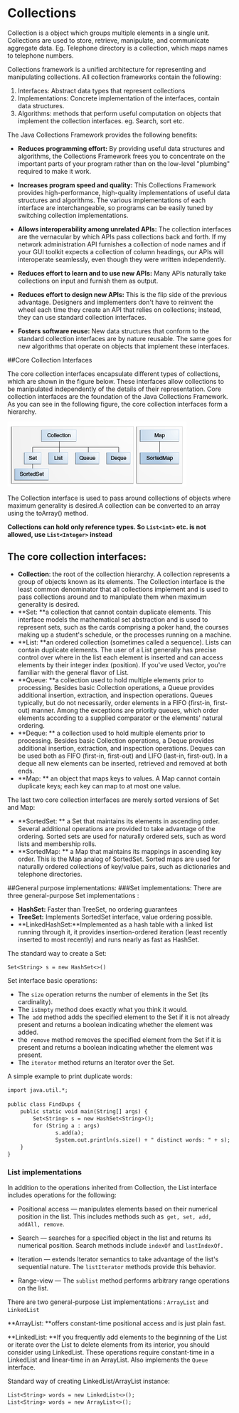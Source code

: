 # Collections


Collection is a object which groups multiple elements in a single unit. Collections are used to store, retrieve, manipulate, and communicate aggregate data. Eg. Telephone directory is a collection, which maps names to telephone numbers.

Collections framework is a unified architecture for representing and manipulating
collections. All collection frameworks contain the following:
1. Interfaces: Abstract data types that represent collections
2. Implementations: Concrete implementation of the interfaces, contain data structures.
3. Algorithms: methods that perform useful computation on objects that implement the collection interfaces. eg. Search, sort etc.

The Java Collections Framework provides the following benefits:

* **Reduces programming effort:** By providing useful data structures and algorithms, the Collections Framework frees you to concentrate on the important parts of your program rather than on the low-level "plumbing" required to make it work. 
* **Increases program speed and quality:** This Collections Framework provides high-performance, high-quality implementations of useful data structures and algorithms. The various implementations of each interface are interchangeable, so programs can be easily tuned by switching collection implementations. 
 
* **Allows interoperability among unrelated APIs:** The collection interfaces are the vernacular by which APIs pass collections back and forth. If my network administration API furnishes a collection of node names and if your GUI toolkit expects a collection of column headings, our APIs will interoperate seamlessly, even though they were written independently. 
* **Reduces effort to learn and to use new APIs:** Many APIs naturally take collections on input and furnish them as output.
* **Reduces effort to design new APIs:** This is the flip side of the previous advantage. Designers and implementers don't have to reinvent the wheel each time they create an API that relies on collections; instead, they can use standard collection interfaces. 
* **Fosters software reuse:** New data structures that conform to the standard collection interfaces are by nature reusable. The same goes for new algorithms that operate on objects that implement these interfaces. 

##Core Collection Interfaces

The core collection interfaces encapsulate different types of collections, which are shown in the figure below. These interfaces allow collections to be manipulated independently of the details of their representation. Core collection interfaces are the foundation of the Java Collections Framework. As you can see in the following figure, the core collection interfaces form a hierarchy.

![](11.jpg)

The Collection interface is used to pass around collections of objects where maximum generality is desired.A collection can be converted to an array using the toArray() method. 

**Collections can hold only reference types. So ```List<int>``` etc. is not allowed, use ```List<Integer>``` instead**
## The core collection interfaces:

* **Collection**: the root of the collection hierarchy. A collection represents a group of objects known as its elements. The Collection interface is the least common denominator that all collections implement and is used to pass collections around and to manipulate them when maximum generality is desired.
* **Set: **a collection that cannot contain duplicate elements. This interface models the mathematical set abstraction and is used to represent sets, such as the cards comprising a poker hand, the courses making up a student's schedule, or the processes running on a machine.
* **List: **an ordered collection (sometimes called a sequence). Lists can contain duplicate elements. The user of a List generally has precise control over where in the list each element is inserted and can access elements by their integer index (position). If you've used Vector, you're familiar with the general flavor of List.
* **Queue: **a collection used to hold multiple elements prior to processing. Besides basic Collection operations, a Queue provides additional insertion, extraction, and inspection operations. Queues typically, but do not necessarily, order elements in a FIFO (first-in, first-out) manner. Among the exceptions are priority queues, which order elements according to a supplied comparator or the elements' natural ordering.
* **Deque: ** a collection used to hold multiple elements prior to processing. Besides basic Collection operations, a Deque provides additional insertion, extraction, and inspection operations. Deques can be used both as FIFO (first-in, first-out) and LIFO (last-in, first-out). In a deque all new elements can be inserted, retrieved and removed at both ends. 
* **Map: ** an object that maps keys to values. A Map cannot contain duplicate keys; each key can map to at most one value.

The last two core collection interfaces are merely sorted versions of Set and Map:

* **SortedSet: **  a Set that maintains its elements in ascending order. Several additional operations are provided to take advantage of the ordering. Sorted sets are used for naturally ordered sets, such as word lists and membership rolls. 
* **SortedMap: **  a Map that maintains its mappings in ascending key order. This is the Map analog of SortedSet. Sorted maps are used for naturally ordered collections of key/value pairs, such as dictionaries and telephone directories. 

##General purpose implementations:
###Set implementations:
There are three general-purpose Set implementations :

* **HashSet:** Faster than TreeSet, no ordering guarantees
* **TreeSet:** Implements SortedSet interface, value ordering possible.
* **LinkedHashSet:**Implemented as a hash table with a linked list running through it, it provides insertion-ordered iteration (least recently inserted to most recently) and runs nearly as fast as HashSet.

The standard way to create a Set:
```
Set<String> s = new HashSet<>()
```
Set interface basic operations:
* The ```size``` operation returns the number of elements in the Set (its cardinality). 
* The ```isEmpty``` method does exactly what you think it would. 
* The``` add``` method adds the specified element to the Set if it is not already present and returns a boolean indicating whether the element was added.
* the``` remove``` method removes the specified element from the Set if it is present and returns a boolean indicating whether the element was present. 
* The ```iterator``` method returns an Iterator over the Set.

A simple example to print duplicate words:
```
import java.util.*;

public class FindDups {
    public static void main(String[] args) {
        Set<String> s = new HashSet<String>();
        for (String a : args)
               s.add(a);
               System.out.println(s.size() + " distinct words: " + s);
    }
}
```
### List implementations
 In addition to the operations inherited from Collection, the List interface includes operations for the following:

* Positional access — manipulates elements based on their numerical position in the list. This includes methods such as``` get, set, add, addAll, remove```.

* Search — searches for a specified object in the list and returns its numerical position. Search methods include ```indexOf``` and ```lastIndexOf.```

* Iteration — extends Iterator semantics to take advantage of the list's sequential nature. The ```listIterator``` methods provide this behavior.

* Range-view — The ```sublist``` method performs arbitrary range operations on the list.

There are two general-purpose List implementations : ```ArrayList``` and ```LinkedList```

**ArrayList: **offers constant-time positional access and is just plain fast. 

**LinkedList: **If you frequently add elements to the beginning of the List or iterate over the List to delete elements from its interior, you should consider using LinkedList. These operations require constant-time in a LinkedList and linear-time in an ArrayList. Also implements the ```Queue``` interface.

Standard way of creating LinkedList/ArrayList instance:
```
List<String> words = new LinkedList<>();
List<String> words = new ArrayList<>();
```

